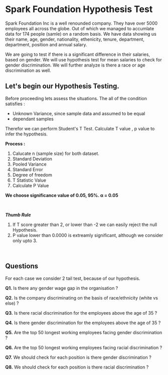 # Spark Foundation Hypothesis Test

Spark Foundation Inc is a well renounded company. They have over 5000 employees all across the globe. Out of which we managed to accumlate data for 174 people (samle) on a random basis. We have data showing us their name, age, gender, nationality, ethenicity, tenure, department, department, position and annual salary. 

We are going to test if there is a significant difference in their salaries, based on gender. We will use hypothesis test for mean salaries to check for gender discrimination.
We will further analyze is there a race or age discrimination as well.

## Let's begin our Hypothesis Testing.

Before proceeding lets assess the situations. The all of the condition satisfies :
* Unknown Variance, since sample data and assumed to be equal
* dependant samples

Therefor we can perform  Student's T Test. Calculate T value , p value to infer the hypothesis.

__Process :__

1. Calucate n (sample size) for both dataset.
2. Standard Deviation
3. Pooled Variance
4. Standard Error 
5. Degree of freedom 
6. T Statistic Value 
7. Calculate P Value

__We choose significance value of 0.05, 95%. α = 0.05__

</br>


__*Thumb Rule*__

1. If T score greater than 2, or lower than -2 we can easily reject the null Hypothesis.
2. P value lower than 0.0000 is extreamly significant, although we consider only upto 3.
    
</br>

## Questions

For each case we consider 2 tail test, because of our hypothesis.

__Q1.__ Is there any gender wage gap in the organisation ?

__Q2.__ Is the company discriminating on the basis of race/ethnicity (white vs else) ?

__Q3.__ Is there racial discrimination for the employees above the age of 35 ?

__Q4.__ Is there gender discrimination for the employees above the age of 35 ?

__Q5.__ Are the top 50 longest working employees facing gender discrimination ?

__Q6.__ Are the top 50 longest working employees facing racial discrimination ?

__Q7.__ We should check for each position is there gender discrimination ?

__Q8.__ We should check for each position is there racial discrimination ?

